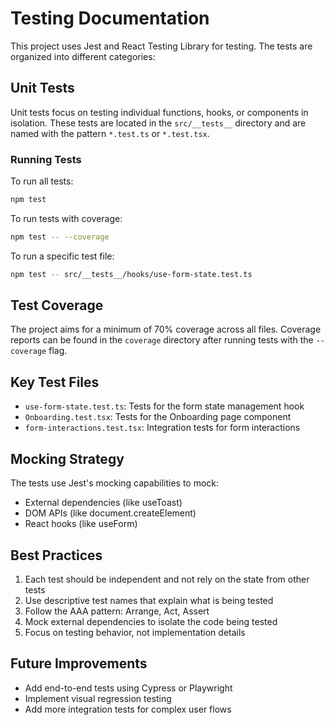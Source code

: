 
# Testing Documentation

This project uses Jest and React Testing Library for testing. The tests are organized into different categories:

## Unit Tests

Unit tests focus on testing individual functions, hooks, or components in isolation. These tests are located in the `src/__tests__` directory and are named with the pattern `*.test.ts` or `*.test.tsx`.

### Running Tests

To run all tests:

```bash
npm test
```

To run tests with coverage:

```bash
npm test -- --coverage
```

To run a specific test file:

```bash
npm test -- src/__tests__/hooks/use-form-state.test.ts
```

## Test Coverage

The project aims for a minimum of 70% coverage across all files. Coverage reports can be found in the `coverage` directory after running tests with the `--coverage` flag.

## Key Test Files

- `use-form-state.test.ts`: Tests for the form state management hook
- `Onboarding.test.tsx`: Tests for the Onboarding page component
- `form-interactions.test.tsx`: Integration tests for form interactions

## Mocking Strategy

The tests use Jest's mocking capabilities to mock:
- External dependencies (like useToast)
- DOM APIs (like document.createElement)
- React hooks (like useForm)

## Best Practices

1. Each test should be independent and not rely on the state from other tests
2. Use descriptive test names that explain what is being tested
3. Follow the AAA pattern: Arrange, Act, Assert
4. Mock external dependencies to isolate the code being tested
5. Focus on testing behavior, not implementation details

## Future Improvements

- Add end-to-end tests using Cypress or Playwright
- Implement visual regression testing
- Add more integration tests for complex user flows
